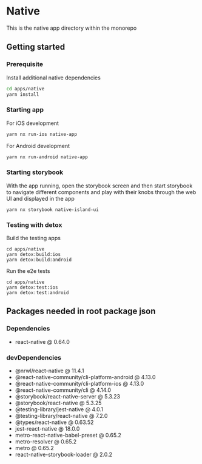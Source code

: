 # Native

This is the native app directory within the monorepo

## Getting started

### Prerequisite

Install additional native dependencies

```bash
cd apps/native
yarn install
```

### Starting app

For iOS development

```bash
yarn nx run-ios native-app
```

For Android development

```bash
yarn nx run-android native-app
```

### Starting storybook

With the app running, open the storybook screen and then start storybook to navigate different components and play with their knobs through the web UI and displayed in the app

```
yarn nx storybook native-island-ui
```


### Testing with detox

Build the testing apps

```
cd apps/native
yarn detox:build:ios
yarn detox:build:android
```

Run the e2e tests

```
cd apps/native
yarn detox:test:ios
yarn detox:test:android
```

## Packages needed in root package json

### Dependencies
- react-native @ 0.64.0

### devDependencies
- @nrwl/react-native @ 11.4.1
- @react-native-community/cli-platform-android @ 4.13.0
- @react-native-community/cli-platform-ios @ 4.13.0
- @react-native-community/cli @ 4.14.0
- @storybook/react-native-server @ 5.3.23
- @storybook/react-native @ 5.3.25
- @testing-library/jest-native @ 4.0.1
- @testing-library/react-native @ 7.2.0
- @types/react-native @ 0.63.52
- jest-react-native @ 18.0.0
- metro-react-native-babel-preset @ 0.65.2
- metro-resolver @ 0.65.2
- metro @ 0.65.2
- react-native-storybook-loader @ 2.0.2


